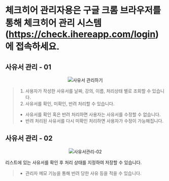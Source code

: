 # 체크히어 관리자용은 구글 크롬 브라우저를 통해 체크히어 관리 시스템 (https://check.ihereapp.com/login) 에 접속하세요.
## 사유서 관리 - 01

<p align = "center">
<img alt="사유서 관리하기" src="https://github.com/user-attachments/assets/4824a97b-8a0a-40dc-b332-51b9ae6084d1">
<p/>

>1. 사용자가 작성한 사유서를 날짜, 강의, 이름, 처리상태 별로 조회할 수 있습니다.
>2. 사유서를 확인, 미확인, 반려 처리할 수 있습니다.
> * 사유서를 확인 혹은 반려 처리하면 사용자는 사유서를 수정할 수 없습니다.
> * 반려 처리된 사유서를 다시 미확인 처리하면 사용자가 수정이 가능해집니다.

## 사유서 관리 - 02

<p align = "center">
<img alt="사유서관리-02" src="https://github.com/user-attachments/assets/80b87072-09bf-49c8-a6a9-64a3994c576b">
<p/>

  리스트에 있는 사유서를 확인 후 처리 상태를 지정하여 저장할 수 있습니다. 
> * 관리자 메모 기능을 통해 반려 당한 사유 등을 적을 수 있습니다.
